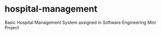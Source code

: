 # hospital-management
Basic Hospital Management System assigned in Software Engineering Mini Project
